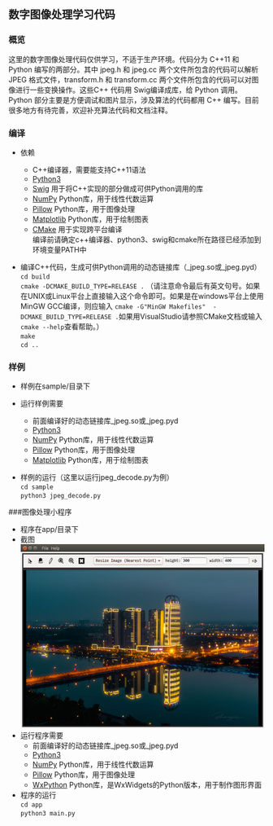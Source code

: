 ## 数字图像处理学习代码

### 概览
这里的数字图像处理代码仅供学习，不适于生产环境。代码分为 C++11 和 Python 编写的两部分。其中 jpeg.h 和 jpeg.cc 两个文件所包含的代码可以解析 JPEG 格式文件，transform.h 和 transform.cc 两个文件所包含的代码可以对图像进行一些变换操作。这些C++ 代码用 Swig编译成库，给 Python 调用。Python 部分主要是方便调试和图片显示，涉及算法的代码都用 C++ 编写。目前很多地方有待完善，欢迎补充算法代码和文档注释。

### 编译
- 依赖
	- C++编译器，需要能支持C++11语法
	- [Python3](https://www.python.org/)
	- [Swig](http://swig.org/) 用于将C++实现的部分做成可供Python调用的库
	- [NumPy](http://www.numpy.org/) Python库，用于线性代数运算
	- [Pillow](https://pypi.org/project/Pillow/) Python库，用于图像处理
	- [Matplotlib](https://matplotlib.org/) Python库，用于绘制图表
	- [CMake](https://cmake.org/) 用于实现跨平台编译  
	编译前请确定c++编译器、python3、swig和cmake所在路径已经添加到环境变量PATH中

- 编译C++代码，生成可供Python调用的动态链接库（_jpeg.so或_jpeg.pyd）  
	`cd build`  
	`cmake -DCMAKE_BUILD_TYPE=RELEASE
.` （请注意命令最后有英文句号。如果在UNIX或Linux平台上直接输入这个命令即可。如果是在windows平台上使用MinGW GCC编译，则应输入 `cmake -G"MinGW Makefiles"  -DCMAKE_BUILD_TYPE=RELEASE .`如果用VisualStudio请参照CMake文档或输入`cmake --help`查看帮助。）  
	`make`  
	`cd ..`  

### 样例
- 样例在sample/目录下
- 运行样例需要
	- 前面编译好的动态链接库_jpeg.so或_jpeg.pyd
	- [Python3](https://www.python.org/)
	- [NumPy](http://www.numpy.org/) Python库，用于线性代数运算
	- [Pillow](https://pypi.org/project/Pillow/) Python库，用于图像处理
	- [Matplotlib](https://matplotlib.org/) Python库，用于绘制图表

- 样例的运行（这里以运行jpeg_decode.py为例）  
	`cd sample`  
	`python3 jpeg_decode.py`  

###图像处理小程序
- 程序在app/目录下
- 截图
![](./icon/screenshot.png)
- 运行程序需要
	- 前面编译好的动态链接库_jpeg.so或_jpeg.pyd
	- [Python3](https://www.python.org/)
	- [NumPy](http://www.numpy.org/) Python库，用于线性代数运算
	- [Pillow](https://pypi.org/project/Pillow/) Python库，用于图像处理
	- [WxPython](https://www.wxpython.org/) Python库，是WxWidgets的Python版本，用于制作图形界面
- 程序的运行  
	`cd app`  
	`python3 main.py` 
